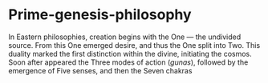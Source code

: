 # Prime-genesis-philosophy
In Eastern philosophies, creation begins with the One — the undivided source. From this One emerged desire, and thus the One split into Two. This duality marked the first distinction within the divine, initiating the cosmos. Soon after appeared the Three modes of action (*gunas*), followed by the emergence of Five senses, and then the Seven chakras
